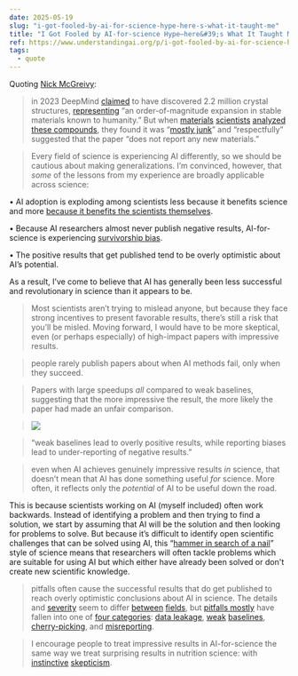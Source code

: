 ```yaml
---
date: 2025-05-19
slug: "i-got-fooled-by-ai-for-science-hype-here-s-what-it-taught-me"
title: "I Got Fooled by AI-for-science Hype—here&#39;s What It Taught Me"
ref: https://www.understandingai.org/p/i-got-fooled-by-ai-for-science-hypeheres?r=5lwff8&amp;utm_medium=ios&amp;triedRedirect=true
tags:
  - quote
---
```


Quoting [Nick McGreivy](https://www.understandingai.org/p/i-got-fooled-by-ai-for-science-hypeheres?r=5lwff8&amp;utm_medium=ios&amp;triedRedirect=true):

> in 2023 DeepMind [claimed](https://deepmind.google/discover/blog/millions-of-new-materials-discovered-with-deep-learning/) to have discovered 2.2 million crystal structures, [representing](https://www.nature.com/articles/s41586-023-06735-9) “an order-of-magnitude expansion in stable materials known to humanity.” But when [materials](https://x.com/Robert_Palgrave/status/1744383962913394758) [scientists](https://journals.aps.org/prxenergy/abstract/10.1103/PRXEnergy.3.011002) [analyzed these compounds](https://pubs.acs.org/doi/10.1021/acs.chemmater.4c00643), they found it was “[mostly junk](https://www.aisnakeoil.com/p/scientists-should-use-ai-as-a-tool)” and “respectfully” suggested that the paper “does not report any new materials.”

> Every field of science is experiencing AI differently, so we should be cautious about making generalizations. I’m convinced, however, that *some* of the lessons from my experience are broadly applicable across science:

•   AI adoption is exploding among scientists less because it benefits science and more [because it benefits the scientists themselves](https://arxiv.org/abs/2412.07727).
    
•   Because AI researchers almost never publish negative results, AI-for-science is experiencing [survivorship bias](https://en.wikipedia.org/wiki/Survivorship_bias).
    
•   The positive results that get published tend to be overly optimistic about AI’s potential.
    

As a result, I’ve come to believe that AI has generally been less successful and revolutionary in science than it appears to be.

> Most scientists aren’t trying to mislead anyone, but because they face strong incentives to present favorable results, there’s still a risk that you’ll be misled. Moving forward, I would have to be more skeptical, even (or perhaps especially) of high-impact papers with impressive results.

> people rarely publish papers about when AI methods fail, only when they succeed.

> Papers with large speedups *all* compared to weak baselines, suggesting that the more impressive the result, the more likely the paper had made an unfair comparison.

> ![](https://substackcdn.com/image/fetch/w_1456,c_limit,f_auto,q_auto:good,fl_progressive:steep/https%3A%2F%2Fsubstack-post-media.s3.amazonaws.com%2Fpublic%2Fimages%2F031e6fe4-c936-4846-8f81-0e0029d1042d_1300x700.png)

> “weak baselines lead to overly positive results, while reporting biases lead to under-reporting of negative results.”

> even when AI achieves genuinely impressive results *in* science, that doesn’t mean that AI has done something useful *for* science. More often, it reflects only the *potential* of AI to be useful down the road.

This is because scientists working on AI (myself included) often work backwards. Instead of identifying a problem and then trying to find a solution, we start by assuming that AI will be the solution and then looking for problems to solve. But because it’s difficult to identify open scientific challenges that can be solved using AI, this “[hammer in search of a nail](https://x.com/MilesCranmer/status/1879542350541635882)” style of science means that researchers will often tackle problems which are suitable for using AI but which either have already been solved or don&#39;t create new scientific knowledge.

> pitfalls often cause the successful results that do get published to reach overly optimistic conclusions about AI in science. The details and [severity](https://www.aisnakeoil.com/p/scientists-should-use-ai-as-a-tool) seem to differ [between](https://journals.aps.org/prxenergy/abstract/10.1103/PRXEnergy.3.011002) [fields](https://x.com/Robert_Palgrave/status/1744383962913394758), but [pitfalls mostly](https://www.nature.com/articles/d41586-019-02307-y#ref-CR2) have fallen into one of [four categories](https://arxiv.org/abs/2407.12220): [data leakage](https://reproducible.cs.princeton.edu/), [weak](https://journals.plos.org/plosone/article?id=10.1371/journal.pone.0184604) [baselines](https://x.com/tunguz/status/1853545690565058723), [cherry-picking](https://news.ycombinator.com/item?id=36231147), and [misreporting](https://pubs.acs.org/doi/10.1021/acs.chemmater.4c00643).

> I encourage people to treat impressive results in AI-for-science the same way we treat surprising results in nutrition science: with [instinctive](https://www.theatlantic.com/magazine/archive/2023/05/ice-cream-bad-for-you-health-study/673487/) [skepticism](https://www.cbsnews.com/news/how-the-chocolate-diet-hoax-fooled-millions/).
